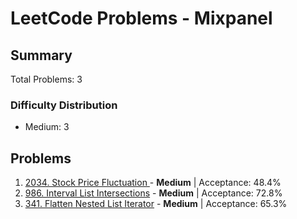 # LeetCode Problems - Mixpanel

## Summary
Total Problems: 3

### Difficulty Distribution

- Medium: 3

## Problems

1. [2034. Stock Price Fluctuation ](https://leetcode.com/problems/stock-price-fluctuation/) - **Medium** | Acceptance: 48.4%
2. [986. Interval List Intersections](https://leetcode.com/problems/interval-list-intersections/) - **Medium** | Acceptance: 72.8%
3. [341. Flatten Nested List Iterator](https://leetcode.com/problems/flatten-nested-list-iterator/) - **Medium** | Acceptance: 65.3%